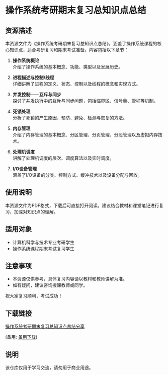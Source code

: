 # 操作系统考研期末复习总知识点总结

## 资源描述

本资源文件为《操作系统考研期末复习总知识点总结》，涵盖了操作系统课程的核心知识点，适合考研复习和期末考试准备。内容包括以下章节：

1. **操作系统概论**  
   介绍了操作系统的基本概念、功能、类型以及发展历史。

2. **进程描述与控制/线程**  
   详细讲解了进程的定义、状态、控制以及线程的概念和实现方式。

3. **并发控制——互斥与同步**  
   探讨了并发执行中的互斥与同步问题，包括临界区、信号量、管程等机制。

4. **死锁处理**  
   分析了死锁的产生原因、预防、避免、检测与恢复的方法。

5. **内存管理**  
   介绍了内存管理的基本概念、分区管理、分页管理、分段管理以及虚拟内存技术。

6. **处理机调度**  
   讲解了处理机调度的层次、调度算法以及实时调度。

7. **I/O设备管理**  
   涵盖了I/O设备的分类、控制方式、缓冲技术以及设备分配与回收。

## 使用说明

本资源文件为PDF格式，下载后可直接打开阅读。建议结合教材和课堂笔记进行复习，加深对知识点的理解。

## 适用对象

- 计算机科学与技术专业考研学生
- 操作系统课程期末考试复习学生

## 注意事项

- 本资源仅供参考，具体复习内容请以教材和教师讲解为准。
- 如有疑问，建议咨询授课教师或同学。

祝大家复习顺利，考试成功！

## 下载链接
[操作系统考研期末复习总知识点总结分享](https://pan.quark.cn/s/cdc3852a4313) 

(备用: [备用下载](https://pan.baidu.com/s/1J_3cep3pvdQ6n8-kI52RoQ?pwd=1234))

## 说明

该仓库仅用于学习交流，请勿用于商业用途。
